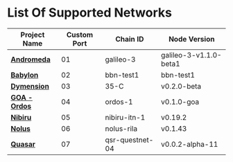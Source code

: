 # List Of Supported Networks

|Project Name|Custom Port|Chain ID|Node Version|
|------------|-----------|--------|------------|
|**[**Andromeda**](https://github.com/hexskrt/testnet_installation/tree/main/Andromeda)**|01|galileo-3|galileo-3-v1.1.0-beta1|
|**[**Babylon**](https://github.com/hexskrt/testnet_installation/tree/main/Babylon)**|02|bbn-test1|bbn-test1|
|**[**Dymension**](https://github.com/hexskrt/testnet_installation/tree/main/Dymension)**|03|35-C|v0.2.0-beta|
|**[**GOA - Ordos**](https://github.com/hexskrt/testnet_installation/tree/main/GOA)**|04|ordos-1|v0.1.0-goa|
|**[**Nibiru**](https://github.com/hexskrt/testnet_installation/tree/main/Nibiru-ITN)**|05|nibiru-itn-1|v0.19.2|
|**[**Nolus**](https://github.com/hexskrt/testnet_installation/blob/main/Nolus)**|06|nolus-rila|v0.1.43|
|**[**Quasar**](https://github.com/hexskrt/testnet_installation/tree/main/Andromeda)**|07|qsr-questnet-04|v0.0.2-alpha-11|
